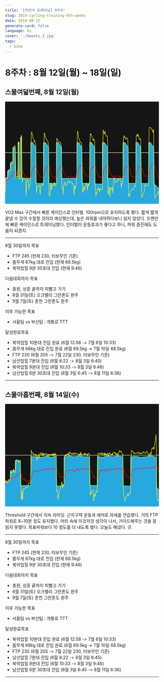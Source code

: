 ```yaml
---
title: '[자전거 트레이닝] 9주차'
slug: 2019-cycling-training-9th-weeks
date: 2019-08-12
generate-card: false
language: ko
cover: './9weeks_2.jpg'
tags:
  - bike
---
```


# 8주차 : 8월 12일(월) ~ 18일(일)

## 스물여덟번째, 8월 12일(월)

![Mills](./9weeks_1.jpg)

VO2 Max 구간에서 빠른 케이던스로 인터벌. 100rpm으로 유지하도록 했다. 짧게 짧게 끝낼 수 있어 수월할 것이라 예상했는데, 높은 파워를 내야하다보니 쉽지 않았다. 오랜만에 빠른 케이던스로 트레이닝했다. 인터벌이 운동효과가 좋다고 하니, 파워 증진에도 도움이 되겠지.

---

8월 30일까지 목표

- FTP 245 (현재 230, 터보무인 기준)
- 몸무게 67kg 대로 진입 (현재 68.5kg)
- 북악업힐 9분 30초대 진입 (현재 9:46)

다음대회까지 목표

- 충원, 상훈 끝까지 피빨고 가기
- 8월 31일(토) 오크밸리 그란폰도 완주
- 9월 7일(토) 춘천 그란폰도 완주

이후 가능한 목표

- 서울팀 vs 부산팀 : 개통로 TTT

달성완료목표

- 북악업힐 10분대 진입 완료 (6월 12:58 -> 7월 6일 10:33)
- 몸무게 68kg 대로 진입 완료 (6월 69.5kg -> 7월 10일 68.5kg)
- FTP 230 (6월 205 -> 7월 22일 230, 터보무인 기준)
- 남산업힐 7분대 진입 (6월 8:22 -> 8월 3일 6:45)
- 북악업힐 9분대 진입 (6월 10:33 -> 8월 3일 9:46)
- 남산업힐 6분 30초대 진입 (8월 3일 6:45 -> 8월 11일 6:36)

---

## 스물아홉번째, 8월 14일(수)

![Darwin](./9weeks_2.jpg)

Threshold 구간에서 지속 라이딩. 근지구력 운동과 에어로 자세를 연습했다. 거의 FTP 파워로 8~10분 정도 유지했다. 머리 속에 이것저것 생각이 나서, 가이드해주는 것을 잘 읽지 못했다. 목표파워보다 10 정도를 더 내도록 했다. 오늘도 해냈다. 굿.

---

8월 30일까지 목표

- FTP 245 (현재 230, 터보무인 기준)
- 몸무게 67kg 대로 진입 (현재 68.5kg)
- 북악업힐 9분 30초대 진입 (현재 9:46)

다음대회까지 목표

- 충원, 상훈 끝까지 피빨고 가기
- 8월 31일(토) 오크밸리 그란폰도 완주
- 9월 7일(토) 춘천 그란폰도 완주

이후 가능한 목표

- 서울팀 vs 부산팀 : 개통로 TTT

달성완료목표

- 북악업힐 10분대 진입 완료 (6월 12:58 -> 7월 6일 10:33)
- 몸무게 68kg 대로 진입 완료 (6월 69.5kg -> 7월 10일 68.5kg)
- FTP 230 (6월 205 -> 7월 22일 230, 터보무인 기준)
- 남산업힐 7분대 진입 (6월 8:22 -> 8월 3일 6:45)
- 북악업힐 9분대 진입 (6월 10:33 -> 8월 3일 9:46)
- 남산업힐 6분 30초대 진입 (8월 3일 6:45 -> 8월 11일 6:36)

---
